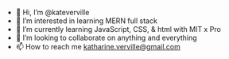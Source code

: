 - 👋 Hi, I’m @kateverville
- 👀 I’m interested in learning MERN full stack
- 🌱 I’m currently learning JavaScript, CSS, & html with MIT x Pro
- 💞️ I’m looking to collaborate on anything and everything
- 📫 How to reach me katharine.verville@gmail.com

<!---
kateverville/kateverville is a ✨ special ✨ repository because its `README.md` (this file) appears on your GitHub profile.
You can click the Preview link to take a look at your changes.
--->
